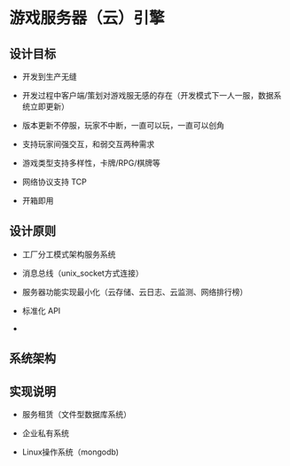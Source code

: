 

# 游戏服务器（云）引擎

## 设计目标

- 开发到生产无缝

- 开发过程中客户端/策划对游戏服无感的存在（开发模式下一人一服，数据系统立即更新）
 
- 版本更新不停服，玩家不中断，一直可以玩，一直可以创角

- 支持玩家间强交互，和弱交互两种需求

- 游戏类型支持多样性，卡牌/RPG/棋牌等

- 网络协议支持 TCP

- 开箱即用


## 设计原则


- 工厂分工模式架构服务系统

- 消息总线（unix_socket方式连接）

- 服务器功能实现最小化（云存储、云日志、云监测、网络排行榜）

- 标准化 API

- 


## 系统架构




## 实现说明

- 服务租赁（文件型数据库系统）

- 企业私有系统

- Linux操作系统（mongodb)




